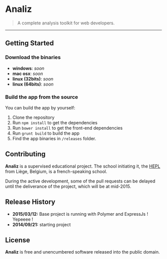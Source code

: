 # Analiz

> A complete analysis toolkit for web developers.

* * *

## Getting Started

### Download the binaries

* **windows**: _soon_
* **mac osx**: _soon_
* **linux (32bits)**: _soon_
* **linux (64bits)**: _soon_

### Build the app from the source

You can build the app by yourself:

1. Clone the repository
2. Run `npm install` to get the dependencies
3. Run `bower install` to get the front-end dependencies
4. Run `grunt build` to build the app
5. Find the app binaries in `/releases` folder.

## Contributing

**Analiz** is a supervised educational project. The school initiating it, the [HEPL](http://www.provincedeliege.be/hauteecole) from Liège, Belgium, is a french-speaking school.

During the active development, some of the pull requests can be delayed until the deliverance of the project, which will be at mid-2015.

## Release History
* **2015/03/12:** Base project is running with Polymer and ExpressJs ! Yepeeee !
* **2014/09/21:** starting project

## License

**Analiz** is free and unencumbered software released into the public domain.
